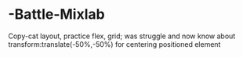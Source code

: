 # -Battle-Mixlab
Copy-cat layout, practice flex, grid; was struggle and now know about transform:translate(-50%,-50%) for centering positioned element 

